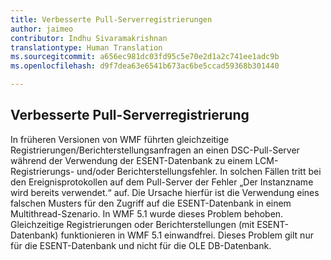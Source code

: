 ```yaml
---
title: Verbesserte Pull-Serverregistrierungen
author: jaimeo
contributor: Indhu Sivaramakrishnan
translationtype: Human Translation
ms.sourcegitcommit: a656ec981dc03fd95c5e70e2d1a2c741ee1adc9b
ms.openlocfilehash: d9f7dea63e6541b673ac6be5ccad59368b301440

---
```


## Verbesserte Pull-Serverregistrierung ##

In früheren Versionen von WMF führten gleichzeitige Registrierungen/Berichterstellungsanfragen an einen DSC-Pull-Server während der Verwendung der ESENT-Datenbank zu einem LCM-Registrierungs- und/oder Berichterstellungsfehler. In solchen Fällen tritt bei den Ereignisprotokollen auf dem Pull-Server der Fehler „Der Instanzname wird bereits verwendet.“ auf.
Die Ursache hierfür ist die Verwendung eines falschen Musters für den Zugriff auf die ESENT-Datenbank in einem Multithread-Szenario. In WMF 5.1 wurde dieses Problem behoben. Gleichzeitige Registrierungen oder Berichterstellungen (mit ESENT-Datenbank) funktionieren in WMF 5.1 einwandfrei. Dieses Problem gilt nur für die ESENT-Datenbank und nicht für die OLE DB-Datenbank. 



<!--HONumber=Oct16_HO1-->


